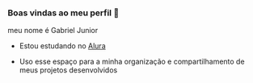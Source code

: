 ### Boas vindas ao meu perfil 🖤

meu nome é Gabriel Junior

- Estou estudando no [Alura](https://wwww.alura.com)

- Uso esse espaço para a minha organização e compartilhamento de meus projetos desenvolvidos


